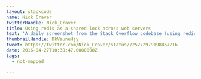 ```yaml
---
layout: stackcode
name: Nick Craver
twitterHandle: Nick_Craver
title: Using redis as a shared lock across web servers
text: 'A daily screenshot from the Stack Overflow codebase (using redis as a shared lock across web servers). '
thumbnailHandle: DkVaunuHjy
tweet: https://twitter.com/Nick_Craver/status/725272979198857216
date: 2016-04-27T10:38:47.0000000Z
tags:
  - not-mapped

---
```

